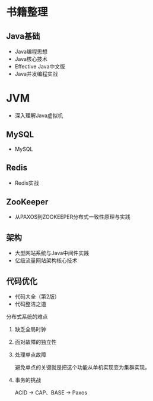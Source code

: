 # 书籍整理

## Java基础

- Java编程思想
- Java核心技术
- Effective Java中文版
- Java并发编程实战

# JVM

- 深入理解Java虚拟机

## MySQL

- MySQL

## Redis

- Redis实战

## ZooKeeper

- 从PAXOS到ZOOKEEPER分布式一致性原理与实践

## 架构

- 大型网站系统与Java中间件实践
- 亿级流量网站架构核心技术

## 代码优化

- 代码大全（第2版）
- 代码整洁之道





分布式系统的难点

1. 缺乏全局时钟

2. 面对故障的独立性

3. 处理单点故障

   避免单点的关键就是把这个功能从单机实现变为集群实现。

4. 事务的挑战

   ACID -> CAP、BASE -> Paxos
